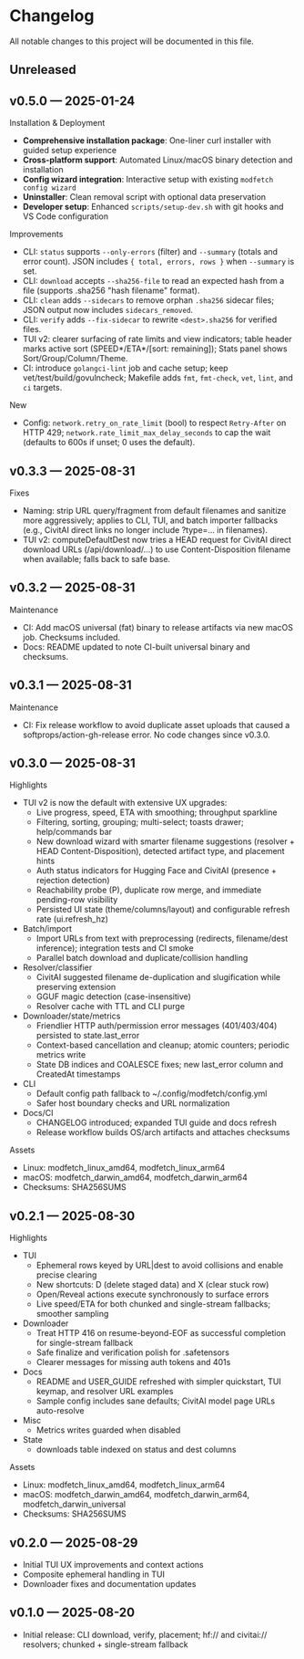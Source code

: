 # Changelog

All notable changes to this project will be documented in this file.

## Unreleased

## v0.5.0 — 2025-01-24

Installation & Deployment
- **Comprehensive installation package**: One-liner curl installer with guided setup experience
- **Cross-platform support**: Automated Linux/macOS binary detection and installation
- **Config wizard integration**: Interactive setup with existing `modfetch config wizard`
- **Uninstaller**: Clean removal script with optional data preservation
- **Developer setup**: Enhanced `scripts/setup-dev.sh` with git hooks and VS Code configuration

Improvements
- CLI: `status` supports `--only-errors` (filter) and `--summary` (totals and error count). JSON includes `{ total, errors, rows }` when `--summary` is set.
- CLI: `download` accepts `--sha256-file` to read an expected hash from a file (supports .sha256 "hash  filename" format).
- CLI: `clean` adds `--sidecars` to remove orphan `.sha256` sidecar files; JSON output now includes `sidecars_removed`.
- CLI: `verify` adds `--fix-sidecar` to rewrite `<dest>.sha256` for verified files.
- TUI v2: clearer surfacing of rate limits and view indicators; table header marks active sort (SPEED*/ETA*/[sort: remaining]); Stats panel shows Sort/Group/Column/Theme.
- CI: introduce `golangci-lint` job and cache setup; keep vet/test/build/govulncheck; Makefile adds `fmt`, `fmt-check`, `vet`, `lint`, and `ci` targets.

New
- Config: `network.retry_on_rate_limit` (bool) to respect `Retry-After` on HTTP 429; `network.rate_limit_max_delay_seconds` to cap the wait (defaults to 600s if unset; 0 uses the default).

## v0.3.3 — 2025-08-31

Fixes
- Naming: strip URL query/fragment from default filenames and sanitize more aggressively; applies to CLI, TUI, and batch importer fallbacks (e.g., CivitAI direct links no longer include ?type=… in filenames).
- TUI v2: computeDefaultDest now tries a HEAD request for CivitAI direct download URLs (/api/download/…) to use Content-Disposition filename when available; falls back to safe base.

## v0.3.2 — 2025-08-31

Maintenance
- CI: Add macOS universal (fat) binary to release artifacts via new macOS job. Checksums included.
- Docs: README updated to note CI-built universal binary and checksums.

## v0.3.1 — 2025-08-31

Maintenance
- CI: Fix release workflow to avoid duplicate asset uploads that caused a softprops/action-gh-release error. No code changes since v0.3.0.

## v0.3.0 — 2025-08-31

Highlights
- TUI v2 is now the default with extensive UX upgrades:
  - Live progress, speed, ETA with smoothing; throughput sparkline
  - Filtering, sorting, grouping; multi-select; toasts drawer; help/commands bar
  - New download wizard with smarter filename suggestions (resolver + HEAD Content-Disposition), detected artifact type, and placement hints
  - Auth status indicators for Hugging Face and CivitAI (presence + rejection detection)
  - Reachability probe (P), duplicate row merge, and immediate pending-row visibility
  - Persisted UI state (theme/columns/layout) and configurable refresh rate (ui.refresh_hz)
- Batch/import
  - Import URLs from text with preprocessing (redirects, filename/dest inference); integration tests and CI smoke
  - Parallel batch download and duplicate/collision handling
- Resolver/classifier
  - CivitAI suggested filename de-duplication and slugification while preserving extension
  - GGUF magic detection (case-insensitive)
  - Resolver cache with TTL and CLI purge
- Downloader/state/metrics
  - Friendlier HTTP auth/permission error messages (401/403/404) persisted to state.last_error
  - Context-based cancellation and cleanup; atomic counters; periodic metrics write
  - State DB indices and COALESCE fixes; new last_error column and CreatedAt timestamps
- CLI
  - Default config path fallback to ~/.config/modfetch/config.yml
  - Safer host boundary checks and URL normalization
- Docs/CI
  - CHANGELOG introduced; expanded TUI guide and docs refresh
  - Release workflow builds OS/arch artifacts and attaches checksums

Assets
- Linux: modfetch_linux_amd64, modfetch_linux_arm64
- macOS: modfetch_darwin_amd64, modfetch_darwin_arm64
- Checksums: SHA256SUMS
## v0.2.1 — 2025-08-30

Highlights
- TUI
  - Ephemeral rows keyed by URL|dest to avoid collisions and enable precise clearing
  - New shortcuts: D (delete staged data) and X (clear stuck row)
  - Open/Reveal actions execute synchronously to surface errors
  - Live speed/ETA for both chunked and single-stream fallbacks; smoother sampling
- Downloader
  - Treat HTTP 416 on resume-beyond-EOF as successful completion for single-stream fallback
  - Safe finalize and verification polish for .safetensors
  - Clearer messages for missing auth tokens and 401s
- Docs
  - README and USER_GUIDE refreshed with simpler quickstart, TUI keymap, and resolver URL examples
  - Sample config includes sane defaults; CivitAI model page URLs auto-resolve
- Misc
  - Metrics writes guarded when disabled
- State
  - downloads table indexed on status and dest columns

Assets
- Linux: modfetch_linux_amd64, modfetch_linux_arm64
- macOS: modfetch_darwin_amd64, modfetch_darwin_arm64, modfetch_darwin_universal
- Checksums: SHA256SUMS

## v0.2.0 — 2025-08-29

- Initial TUI UX improvements and context actions
- Composite ephemeral handling in TUI
- Downloader fixes and documentation updates

## v0.1.0 — 2025-08-20

- Initial release: CLI download, verify, placement; hf:// and civitai:// resolvers; chunked + single-stream fallback


